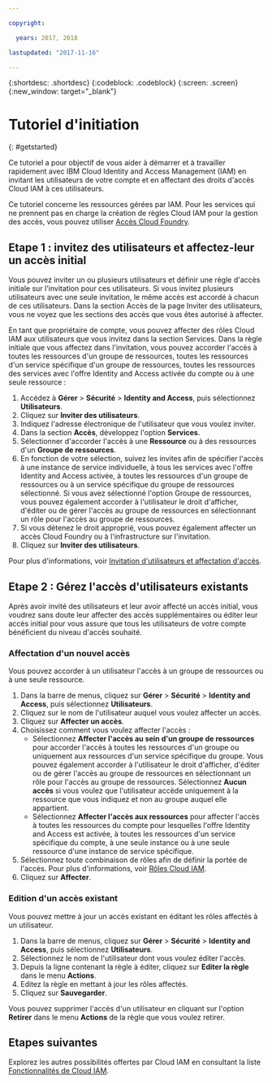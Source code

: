 ```yaml
---

copyright:

  years: 2017, 2018

lastupdated: "2017-11-16"

---
```


{:shortdesc: .shortdesc}
{:codeblock: .codeblock}
{:screen: .screen}
{:new_window: target="_blank"}

# Tutoriel d'initiation
{: #getstarted}

Ce tutoriel a pour objectif de vous aider à démarrer et à travailler rapidement avec IBM Cloud Identity and Access Management (IAM) en invitant les utilisateurs de votre compte et en affectant des droits d'accès Cloud IAM à ces utilisateurs.

Ce tutoriel concerne les ressources gérées par IAM. Pour les services qui ne prennent pas en charge la création de règles Cloud IAM pour la gestion des accès, vous pouvez utiliser [Accès Cloud Foundry](/docs/iam/cfaccess.html#cfaccess).


## Etape 1 : invitez des utilisateurs et affectez-leur un accès initial

Vous pouvez inviter un ou plusieurs utilisateurs et définir une règle d'accès initiale sur l'invitation pour ces utilisateurs. Si vous invitez plusieurs utilisateurs avec une seule invitation, le même accès est accordé à chacun de ces utilisateurs. Dans la section Accès de la page Inviter des utilisateurs, vous ne voyez que les sections des accès que vous êtes autorisé à affecter.

En tant que propriétaire de compte, vous pouvez affecter des rôles Cloud IAM aux utilisateurs que vous invitez dans la section Services. Dans la règle initiale que vous affectez dans l'invitation, vous pouvez accorder l'accès à toutes les ressources d'un groupe de ressources, toutes les ressources d'un service spécifique d'un groupe de ressources, toutes les ressources des services avec l'offre Identity and Access activée du compte ou à une seule ressource :

1. Accédez à **Gérer** &gt; **Sécurité** &gt; **Identity and Access**, puis sélectionnez **Utilisateurs**.
2. Cliquez sur **Inviter des utilisateurs**.
3. Indiquez l'adresse électronique de l'utilisateur que vous voulez inviter.
4. Dans la section **Accès**, développez l'option **Services**.
5. Sélectionner d'accorder l'accès à une **Ressource** ou à des ressources d'un **Groupe de ressources**.
6. En fonction de votre sélection, suivez les invites afin de spécifier l'accès à une instance de service individuelle, à tous les services avec l'offre Identity and Access activée, à toutes les ressources d'un groupe de ressources ou à un service spécifique du groupe de ressources sélectionné. Si vous avez sélectionné l'option Groupe de ressources, vous pouvez également accorder à l'utilisateur le droit d'afficher, d'éditer ou de gérer l'accès au groupe de ressources en sélectionnant un rôle pour l'accès au groupe de ressources.
7. Si vous détenez le droit approprié, vous pouvez également affecter un accès Cloud Foundry ou à l'infrastructure sur l'invitation.
8. Cliquez sur **Inviter des utilisateurs**.

Pour plus d'informations, voir [Invitation d'utilisateurs et affectation d'accès](/docs/iam/iamuserinv.html#iamuserinv).

## Etape 2 : Gérez l'accès d'utilisateurs existants

Après avoir invité des utilisateurs et leur avoir affecté un accès initial, vous voudrez sans doute leur affecter des accès supplémentaires ou éditer leur accès initial pour vous assure que tous les utilisateurs de votre compte bénéficient du niveau d'accès souhaité.

### Affectation d'un nouvel accès

Vous pouvez accorder à un utilisateur l'accès à un groupe de ressources ou à une seule ressource.

1. Dans la barre de menus, cliquez sur **Gérer** &gt; **Sécurité** &gt; **Identity and Access**, puis sélectionnez **Utilisateurs**.
2. Cliquez sur le nom de l'utilisateur auquel vous voulez affecter un accès.
3. Cliquez sur **Affecter un accès**.
4. Choisissez comment vous voulez affecter l'accès :
    * Sélectionnez **Affecter l'accès au sein d'un groupe de ressources** pour accorder l'accès à toutes les ressources d'un groupe ou uniquement aux ressources d'un service spécifique du groupe. Vous pouvez également accorder à l'utilisateur le droit d'afficher, d'éditer ou de gérer l'accès au groupe de ressources en sélectionnant un rôle pour l'accès au groupe de ressources. Sélectionnez **Aucun accès** si vous voulez que l'utilisateur accède uniquement à la ressource que vous indiquez et non au groupe auquel elle appartient.
    * Sélectionnez **Affecter l'accès aux ressources** pour affecter l'accès à toutes les ressources du compte pour lesquelles l'offre Identity and Access est activée, à toutes les ressources d'un service spécifique du compte, à une seule instance ou à une seule ressource d'une instance de service spécifique.
5. Sélectionnez toute combinaison de rôles afin de définir la portée de l'accès. Pour plus d'informations, voir [Rôles Cloud IAM](/docs/iam/users_roles.html#iamusermanrol).
6. Cliquez sur **Affecter**.


### Edition d'un accès existant

Vous pouvez mettre à jour un accès existant en éditant les rôles affectés à un utilisateur.

1. Dans la barre de menus, cliquez sur **Gérer** &gt; **Sécurité** &gt; **Identity and Access**, puis sélectionnez **Utilisateurs**.
2. Sélectionnez le nom de l'utilisateur dont vous voulez éditer l'accès.
3. Depuis la ligne contenant la règle à éditer, cliquez sur **Editer la règle** dans le menu **Actions**.
4. Editez la règle en mettant à jour les rôles affectés.
5. Cliquez sur **Sauvegarder**.

Vous pouvez supprimer l'accès d'un utilisateur en cliquant sur l'option **Retirer** dans le menu **Actions** de la règle que vous voulez retirer.

## Etapes suivantes

Explorez les autres possibilités offertes par Cloud IAM en consultant la liste [Fonctionnalités de Cloud IAM](/docs/iam/index.html#features).

